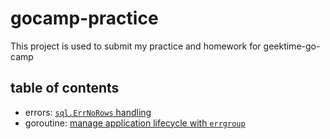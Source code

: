 # gocamp-practice

This project is used to submit my practice and homework for geektime-go-camp

## table of contents
* errors: [`sql.ErrNoRows` handling](second)
* goroutine: [manage application lifecycle with `errgroup`](third)